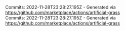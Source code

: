 Commits: 2022-11-28T23:28:27.195Z - Generated via https://github.com/marketplace/actions/artificial-grass
<br>
Commits: 2022-11-28T23:28:27.195Z - Generated via https://github.com/marketplace/actions/artificial-grass
<br>
